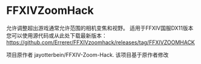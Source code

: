 # FFXIVZoomHack
允许调整超出游戏通常允许范围的相机变焦和视野。
适用于FFXIV国服DX11版本
您可以使用源代码或从此处下载最新版本：https://github.com/Errerer/FFXIVzoomhack/releases/tag/FFXIVZOOMHACK


项目原作者 jayotterbein/FFXIV-Zoom-Hack.
该项目基于原作者修改
